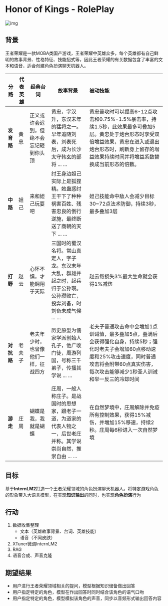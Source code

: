 # Honor of Kings - RolePlay

![img](pics/laofuzi.avif)

## 背景

王者荣耀是一款MOBA类国产游戏，王者荣耀中英雄众多，每个英雄都有自己鲜明的故事背景、性格特征、技能招式等，因此王者荣耀的有关数据包含了丰富的文本和语音，适合创建角色扮演聊天机器人。

| 分路       | 代表英雄 | 经典台词                               | 故事背景                                                     | 被动技能                                                     |
| ---------- | -------- | -------------------------------------- | ------------------------------------------------------------ | :----------------------------------------------------------- |
| **发育路** | 黄忠     | 正义或许会迟到，但绝不会忘记砸到你头顶 | 黄忠，字汉升，东汉末年的猛将之一。早年追随刘表，刘表死后，成为长沙太守韩玄的部将 ... ... | 黄忠普攻时可以提高6-12点攻击和0.75%-1.5%暴击率，持续1.5秒，此效果最多可叠加5层。黄忠处于炮台形态时享受双倍增益效果，黄忠在进入或退出炮台形态时，刷新身上留存的增益效果持续时间并将增益系数替换成当前形态的倍数。 |
| **中路**   | 妲己     | 来和妲己玩耍吧                         | 纣王身边妲己实际上是狐狸精。她蛊惑纣王干下了种种祸害百姓、残害忠良的倒行逆施，最终断送了商朝的天下 ... ... | 妲己技能命中敌人会减少目标30~72点法术防御，持续3秒，最多叠加3层 |
| **打野**   | 赵云     | 心怀不惧，才能翱翔于天际               | 三国时的蜀汉名将。常山真定人，字子龙。东汉末年大乱，群雄并起之时，起兵归于公孙瓒。公孙瓒败亡，投奔刘备，时刘备未成气候 ... ... | 赵云每损失3%最大生命就会获得1%减伤                           |
| **对抗路** | 老夫子   | 老夫年少时，也曾像他们一样，征战四方   | 历史原型为儒家学派创始人孔子，他广收门徒，周游列国，号称三千弟子，传播其学说 ... ... | 老夫子普通攻击命中会增加1点训诫值，最多叠加5点，叠满后会获得强化自身，持续5秒；强化时老夫子会增加60点移动速度和25%攻击速度，同时普通攻击将会附带60点真实伤害，每次攻击能够减少1秒圣人训诫和举一反三的冷却时间 |
| **游走**   | 庄周     | 蝴蝶是我，我就是蝴蝶                   | 庄周，一般人称庄子。是战国时的思想家，跟老子一道，为道家的代表人物之一，后世老庄并称。其学说崇尚自然，推崇自由 ... ... | 在自然梦境中，庄周解除并免疫所有控制效果，获得15%减伤，并增加15%移速，持续2秒。庄周每6秒进入一次自然梦境 |

## 目标

基于**InternLM2**打造一个王者荣耀领域的角色扮演聊天机器人。将特定游戏角色的形象带入大语言模型，在实现**知识输出**的同时，也实现**角色扮演**行为

## 行动

1. 数据收集整理
   - 文本（英雄故事背景、台词、英雄技能）
   - 语音（不同皮肤）
2. XTuner微调InternLM2
3. RAG
4. 语音合成、声音克隆

## 期望结果

- 用户进行王者荣耀领域相关的提问，模型根据知识储备做出回答
- 用户指定特定的角色，模型在作出回答时同时结合该角色的语气口吻
- 用户指定特定的角色，模型模拟该角色的声音，同步以音频形式输出回答内容
